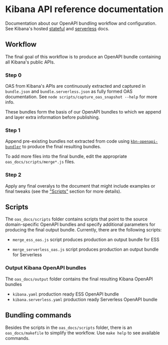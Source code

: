 # Kibana API reference documentation

Documentation about our OpenAPI bundling workflow and configuration. See Kibana's hosted [stateful](https://www.elastic.co/docs/api/doc/kibana) and [serverless](https://www.elastic.co/docs/api/doc/serverless) docs.

## Workflow

The final goal of this workflow is to produce an OpenAPI bundle containing all Kibana's public APIs.

### Step 0

OAS from Kibana's APIs are continuously extracted and captured in `bundle.json` and `bundle.serverless.json` as fully formed OAS documentation. See `node scripts/capture_oas_snapshot --help` for more info.

These bundles form the basis of our OpenAPI bundles to which we append and layer extra information before publishing.

### Step 1

Append pre-existing bundles not extracted from code using [`kbn-openapi-bundler`](../packages/kbn-openapi-bundler/README.md) to produce the final resulting bundles.

To add more files into the final bundle, edit the appropriate `oas_docs/scripts/merge*.js` files.

### Step 2

Apply any final overalys to the document that might include examples or final tweaks (see the ["Scripts"](#scripts) section for more details).

## Scripts

The `oas_docs/scripts` folder contains scripts that point to the source domain-specific OpenAPI bundles and specify additional parameters for producing the final output bundle. Currently, there are the following scripts:

- `merge_ess_oas.js` script produces production an output bundle for ESS

- `merge_serverless_oas.js` script produces production an output bundle for Serverless

### Output Kibana OpenAPI bundles

The `oas_docs/output` folder contains the final resulting Kibana OpenAPI bundles

- `kibana.yaml` production ready ESS OpenAPI bundle
- `kibana.serverless.yaml` production ready Serverless OpenAPI bundle

## Bundling commands

Besides the scripts in the `oas_docs/scripts` folder, there is an `oas_docs/makefile` to simplify the workflow. Use `make help` to see available commands.
